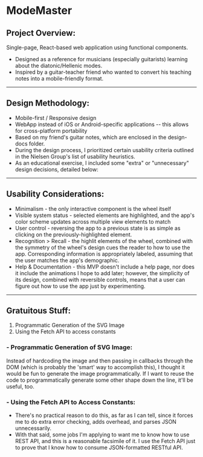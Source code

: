 # ModeMaster

## Project Overview:
Single-page, React-based web application using functional components.
- Designed as a reference for musicians (especially guitarists) learning about the diatonic/Hellenic modes.
- Inspired by a guitar-teacher friend who wanted to convert his teaching notes into a mobile-friendly format.
---
## Design Methodology:
- Mobile-first / Responsive design
- WebApp instead of iOS or Android-specific applications -- this allows for cross-platform portability
- Based on my friend's guitar notes, which are enclosed in the design-docs folder.
- During the design process, I prioritized certain usability criteria outlined in the Nielsen Group's list of usability heuristics. 
- As an educational exercise, I included some "extra" or "unnecessary" design decisions, detailed below:

---
## Usability Considerations:
- Minimalism - the only interactive component is the wheel itself
- Visible system status - selected elements are highlighted, and the app's color scheme updates across multiple view elements to match
- User control - reversing the app to a previous state is as simple as clicking on the previously-highlighted element.
- Recognition > Recall - the highlit elements of the wheel, combined with the symmetry of the wheel's design cues the reader to how to use the app. Corresponding information is appropriately labeled, assuming that the user matches the app's demographic.
- Help & Documentation - this MVP doesn't include a help page, nor does it include the animations I hope to add later; however, the simplicity of its design, combined with reversible controls, means that a user can figure out how to use the app just by experimenting.

---
## Gratuitous Stuff:
1. Programmatic Generation of the SVG Image
2. Using the Fetch API to access constants

### - Programmatic Generation of SVG Image:
Instead of hardcoding the image and then passing in callbacks through the DOM (which is probably the 'smart' way to accomplish this), I thought it would be fun to generate the image programmatically. If I want to reuse the code to programmatically generate some other shape down the line, it'll be useful, too.

### - Using the Fetch API to Access Constants:
- There's no practical reason to do this, as far as I can tell, since it forces me to do extra error checking, adds overhead, and parses JSON unnecessarily. 
- With that said, some jobs I'm applying to want me to know how to use REST API, and this is a reasonable facsimile of it. I use the Fetch API just to prove that I know how to consume JSON-formatted RESTful API.